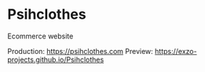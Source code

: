 # Psihclothes
  Ecommerce website

 Production: https://psihclothes.com
 Preview: https://exzo-projects.github.io/Psihclothes